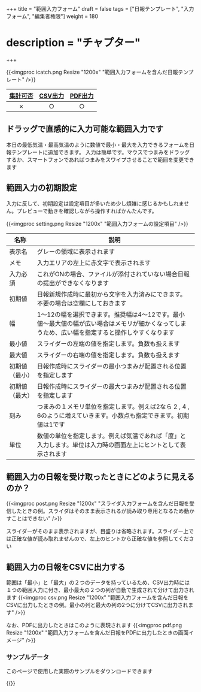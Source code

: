 +++
title = "範囲入力フォーム"
draft = false
tags = ["日報テンプレート", "入力フォーム", "編集者権限"]
weight = 180
# description = "チャプター"
+++

{{<imgproc icatch.png Resize "1200x" "範囲入力フォームを含んだ日報テンプレート" />}}

|[集計可否](/report/totalling/form/)|[CSV出力](/report/totalling/csv/)|[PDF出力](/report/read/pdf/)|
|:---:|:---:|:---:|
|✗|○|○|

## ドラッグで直感的に入力可能な範囲入力です

本日の最低気温・最高気温のように数値で最小・最大を入力できるフォームを日報テンプレートに追加できます。
入力は簡単です。マウスでつまみをドラッグするか、スマートフォンであればつまみをスワイプさせることで範囲を変更できます

## 範囲入力の初期設定

入力に反して、初期設定は設定項目が多いため少し煩雑に感じるかもしれません。プレビューで動きを確認しながら操作すればかんたんです。

{{<imgproc setting.png Resize "1200x" "範囲入力フォームの設定項目" />}}

|名称|説明|
|---|---|
|表示名|グレーの領域に表示されます|
|メモ|入力エリアの左上に赤文字で表示されます|
|入力必須|これがONの場合、ファイルが添付されていない場合日報の提出ができなくなります|
|初期値|日報新規作成時に最初から文字を入力済みにできます。不要の場合は空欄にしておきます|
|幅|1〜12の幅を選択できます。推奨幅は4〜12です。最小値〜最大値の幅が広い場合はメモリが細かくなってしまうため、広い幅を指定すると操作しやすくなります|
|最小値|スライダーの左端の値を指定します。負数も扱えます|
|最大値|スライダーの右端の値を指定します。負数も扱えます|
|初期値（最小）|日報作成時にスライダーの最小つまみが配置される位置を指定します|
|初期値（最大）|日報作成時にスライダーの最大つまみが配置される位置を指定します|
|刻み|つまみの１メモリ単位を指定します。例えば2なら 2 , 4 , 6のように増えていきます。小数点も指定できます。初期値は1です|
|単位|数値の単位を指定します。例えば気温であれば「度」と入力します。単位は入力時の画面左上にヒントとして表示されます|

## 範囲入力の日報を受け取ったときにどのように見えるのか？

{{<imgproc post.png Resize "1200x" "スライダ入力フォームを含んだ日報を受信したときの例。スライダはそのまま表示されるが読み取り専用となるため動かすことはできない" />}}

スライダーがそのまま表示されますが、目盛りは省略されます。スライダー上では正確な値が読み取れませんので、左上のヒントから正確な値を参照してください

## 範囲入力の日報をCSVに出力する

範囲は「最小」と「最大」の２つのデータを持っているため、CSV出力時には１つの範囲入力に付き、最小最大の２つの列が自動で生成されて分けて出力されます
{{<imgproc csv.png Resize "1200x" "範囲入力フォームを含んだ日報をCSVに出力したときの例。最小の列と最大の列の2つに分けてCSVに出力されます" />}}

なお、PDFに出力したときはこのように表現されます
{{<imgproc pdf.png Resize "1200x" "範囲入力フォームを含んだ日報をPDFに出力したときの画面イメージ" />}}

### サンプルデータ

このページで使用した実際のサンプルをダウンロードできます

{{<attachments style="orange" />}}
